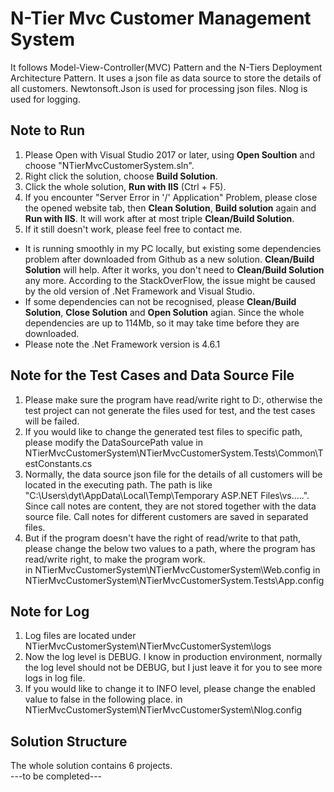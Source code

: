 # N-Tier Mvc Customer Management System
It follows Model-View-Controller(MVC) Pattern and the N-Tiers Deployment Architecture Pattern. 
It uses a json file as data source to store the details of all customers. 
Newtonsoft.Json is used for processing json files.
Nlog is used for logging. 

## Note to Run
1. Please Open with Visual Studio 2017 or later, using <b>Open Soultion</b> and choose "NTierMvcCustomerSystem.sln".
2. Right click the solution, choose <b>Build Solution</b>.
3. Click the whole solution, <b>Run with IIS</b> (Ctrl + F5).
4. If you encounter "Server Error in '/' Application" Problem, please close the opened website tab, then <b>Clean Solution</b>, <b>Build solution</b> again and <b>Run with IIS</b>. It will work after at most triple <b>Clean/Build Solution</b>.
5. If it still doesn't work, please feel free to contact me.
* It is running smoothly in my PC locally, but existing some dependencies problem after downloaded from Github as a new solution. <b>Clean/Build Solution</b> will help. After it works, you don't need to <b>Clean/Build Solution</b> any more.
According to the StackOverFlow, the issue might be caused by the old version of .Net Framework and Visual Studio.
* If some dependencies can not be recognised, please <b>Clean/Build Solution</b>, <b>Close Solution</b> and <b>Open Solution</b> agian.
Since the whole dependencies are up to 114Mb, so it may take time before they are downloaded.
* Please note the .Net Framework version is 4.6.1

## Note for the Test Cases and Data Source File
1. Please make sure the program have read/write right to D:\, otherwise the test project can not generate the files used for test, and the test cases will be failed.
2. If you would like to change the generated test files to specific path, please modify the DataSourcePath value in NTierMvcCustomerSystem\NTierMvcCustomerSystem.Tests\Common\TestConstants.cs
3. Normally, the data source json file for the details of all customers will be located in the executing path. The path is like "C:\Users\dyt\AppData\Local\Temp\Temporary ASP.NET Files\vs\.....". Since call notes are content, they are not stored together with the data source file. Call notes for different customers are saved in separated files.
4. But if the program doesn't have the right of read/write to that path, please change the below two values to a path, where the program has read/write right, to make the program work.  
<add key="DataSourcePath" value="D:\TempFolderForExecuting" /> in NTierMvcCustomerSystem\NTierMvcCustomerSystem\Web.config
<add key="DataSourcePath" value="D:\TempFolderForExecuting" /> in NTierMvcCustomerSystem\NTierMvcCustomerSystem.Tests\App.config

## Note for Log
1. Log files are located under NTierMvcCustomerSystem\NTierMvcCustomerSystem\logs
2. Now the log level is DEBUG. I know in production environment, normally the log level should not be DEBUG, but I just leave it for you to see more logs in log file.
3. If you would like to change it to INFO level, please change the enabled value to false in the following place.
<logger name="*" minlevel="Debug" writeTo="logfile" enabled="true" final="true" /> in NTierMvcCustomerSystem\NTierMvcCustomerSystem\Nlog.config

## Solution Structure
The whole solution contains 6 projects.  
---to be completed---
